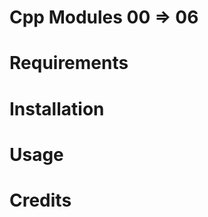 Cpp Modules 00 => 06
=======================


Requirements
============


Installation
============

Usage
=====



Credits
=======

